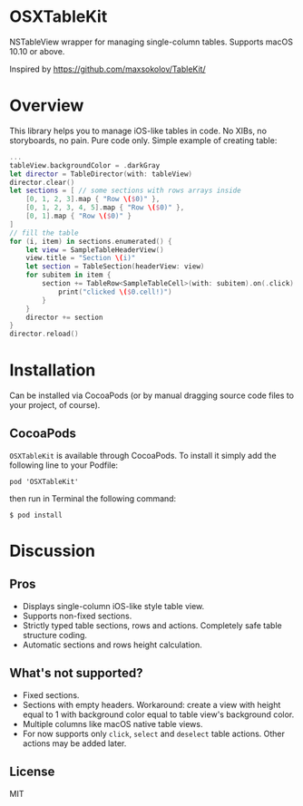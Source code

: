 # OSXTableKit
NSTableView wrapper for managing single-column tables. Supports macOS 10.10 or above.

Inspired by https://github.com/maxsokolov/TableKit/

# Overview
This library helps you to manage iOS-like tables in code. No XIBs, no storyboards, no pain. Pure code only. Simple example of creating table:
```swift
...
tableView.backgroundColor = .darkGray
let director = TableDirector(with: tableView)
director.clear()
let sections = [ // some sections with rows arrays inside
    [0, 1, 2, 3].map { "Row \($0)" },
    [0, 1, 2, 3, 4, 5].map { "Row \($0)" },
    [0, 1].map { "Row \($0)" }
]
// fill the table
for (i, item) in sections.enumerated() {
    let view = SampleTableHeaderView()
    view.title = "Section \(i)"
    let section = TableSection(headerView: view)
    for subitem in item {
        section += TableRow<SampleTableCell>(with: subitem).on(.click) {
            print("clicked \($0.cell!)")
        }
    }
    director += section
}
director.reload()
```

# Installation
Can be installed via CocoaPods (or by manual dragging source code files to your project, of course).
## CocoaPods
`OSXTableKit` is available through CocoaPods. To install it simply add the following line to your Podfile:
```
pod 'OSXTableKit'
```
then run in Terminal the following command:
```
$ pod install
```
# Discussion
## Pros
* Displays single-column iOS-like style table view.
* Supports non-fixed sections.
* Strictly typed table sections, rows and actions. Completely safe table structure coding.
* Automatic sections and rows height calculation.

## What's not supported?
* Fixed sections.
* Sections with empty headers. Workaround: create a view with height equal to 1 with background color equal to table view's background color.
* Multiple columns like macOS native table views.
* For now supports only `click`, `select` and `deselect` table actions. Other actions may be added later.

## License
MIT
